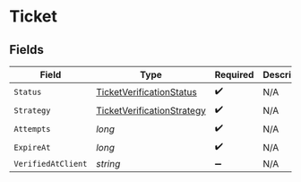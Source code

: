# Ticket


## Fields

| Field                                                                               | Type                                                                                | Required                                                                            | Description                                                                         | Example                                                                             |
| ----------------------------------------------------------------------------------- | ----------------------------------------------------------------------------------- | ----------------------------------------------------------------------------------- | ----------------------------------------------------------------------------------- | ----------------------------------------------------------------------------------- |
| `Status`                                                                            | [TicketVerificationStatus](../../Models/Components/TicketVerificationStatus.md)     | :heavy_check_mark:                                                                  | N/A                                                                                 | verified                                                                            |
| `Strategy`                                                                          | [TicketVerificationStrategy](../../Models/Components/TicketVerificationStrategy.md) | :heavy_check_mark:                                                                  | N/A                                                                                 | ticket                                                                              |
| `Attempts`                                                                          | *long*                                                                              | :heavy_check_mark:                                                                  | N/A                                                                                 | <nil>                                                                               |
| `ExpireAt`                                                                          | *long*                                                                              | :heavy_check_mark:                                                                  | N/A                                                                                 | <nil>                                                                               |
| `VerifiedAtClient`                                                                  | *string*                                                                            | :heavy_minus_sign:                                                                  | N/A                                                                                 |                                                                                     |